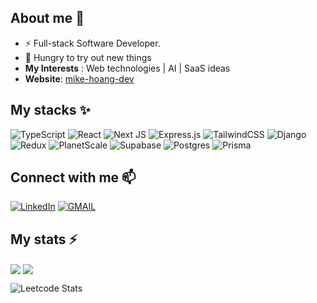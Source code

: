 ## About me 🧑
- ⚡ Full-stack Software Developer.
- 🔭 Hungry to try out new things
- **My Interests** : Web technologies | AI | SaaS ideas
- **Website**: [mike-hoang-dev](https://mike-hoang-dev.vercel.app)



## My stacks ✨

![TypeScript](https://img.shields.io/badge/typescript-%23007ACC.svg?style=for-the-badge&logo=typescript&logoColor=white) ![React](https://img.shields.io/badge/react-%2320232a.svg?style=for-the-badge&logo=react&logoColor=%2361DAFB) ![Next JS](https://img.shields.io/badge/Next-black?style=for-the-badge&logo=next.js&logoColor=white) ![Express.js](https://img.shields.io/badge/express.js-%23404d59.svg?style=for-the-badge&logo=express&logoColor=%2361DAFB) ![TailwindCSS](https://img.shields.io/badge/tailwindcss-%2338B2AC.svg?style=for-the-badge&logo=tailwind-css&logoColor=white) ![Django](https://img.shields.io/badge/django-%23092E20.svg?style=for-the-badge&logo=django&logoColor=white) ![Redux](https://img.shields.io/badge/redux-%23593d88.svg?style=for-the-badge&logo=redux&logoColor=white) ![PlanetScale](https://img.shields.io/badge/planetscale-%23000000.svg?style=for-the-badge&logo=planetscale&logoColor=white) ![Supabase](https://img.shields.io/badge/Supabase-3ECF8E?style=for-the-badge&logo=supabase&logoColor=white) ![Postgres](https://img.shields.io/badge/postgres-%23316192.svg?style=for-the-badge&logo=postgresql&logoColor=white) ![Prisma](https://img.shields.io/badge/Prisma-3982CE?style=for-the-badge&logo=Prisma&logoColor=white)

## Connect with me 📫
<a href="https://www.linkedin.com/in/mike-hoang-2907/">![LinkedIn](https://img.shields.io/badge/linkedin-%230077B5.svg?style=for-the-badge&logo=linkedin&logoColor=white)</a>
<a href="mailto:anhminhhoang13@gmail.com">![GMAIL](https://img.shields.io/badge/Gmail-D14836?style=for-the-badge&logo=gmail&logoColor=white)</a>

## My stats ⚡

<img align="center" src="https://github-readme-stats.vercel.app/api?username=mikah13&count_private=true&show_icons=true&theme=radical" />
<img align="center" src="https://github-readme-stats.vercel.app/api/top-langs/?username=mikah13&show_icons=true&theme=radical&layout=compact" />

![Leetcode Stats](https://leetcard.jacoblin.cool/mikah13)
